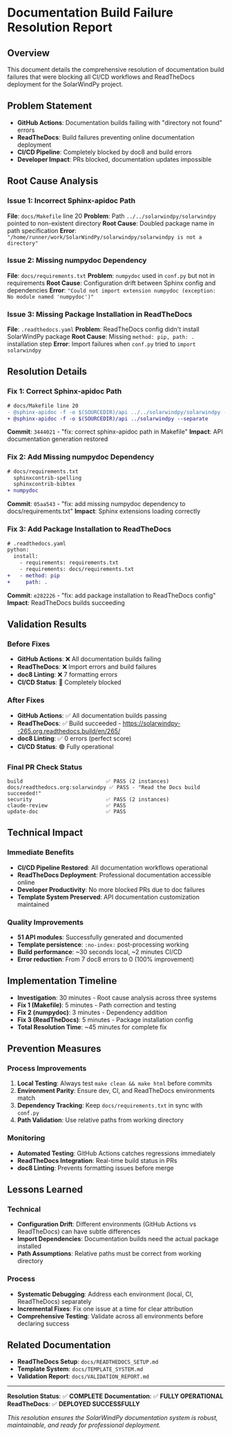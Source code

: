 # Documentation Build Failure Resolution Report

## Overview
This document details the comprehensive resolution of documentation build failures that were blocking all CI/CD workflows and ReadTheDocs deployment for the SolarWindPy project.

## Problem Statement
- **GitHub Actions**: Documentation builds failing with "directory not found" errors
- **ReadTheDocs**: Build failures preventing online documentation deployment
- **CI/CD Pipeline**: Completely blocked by doc8 and build errors
- **Developer Impact**: PRs blocked, documentation updates impossible

## Root Cause Analysis

### Issue 1: Incorrect Sphinx-apidoc Path
**File**: `docs/Makefile` line 20
**Problem**: Path `../../solarwindpy/solarwindpy` pointed to non-existent directory
**Root Cause**: Doubled package name in path specification
**Error**: `"/home/runner/work/SolarWindPy/solarwindpy/solarwindpy is not a directory"`

### Issue 2: Missing numpydoc Dependency
**File**: `docs/requirements.txt`
**Problem**: `numpydoc` used in `conf.py` but not in requirements
**Root Cause**: Configuration drift between Sphinx config and dependencies
**Error**: `"Could not import extension numpydoc (exception: No module named 'numpydoc')"`

### Issue 3: Missing Package Installation in ReadTheDocs
**File**: `.readthedocs.yaml`
**Problem**: ReadTheDocs config didn't install SolarWindPy package
**Root Cause**: Missing `method: pip, path: .` installation step
**Error**: Import failures when `conf.py` tried to `import solarwindpy`

## Resolution Details

### Fix 1: Correct Sphinx-apidoc Path
```diff
# docs/Makefile line 20
- @sphinx-apidoc -f -o $(SOURCEDIR)/api ../../solarwindpy/solarwindpy --separate
+ @sphinx-apidoc -f -o $(SOURCEDIR)/api ../solarwindpy --separate
```

**Commit**: `3444021` - "fix: correct sphinx-apidoc path in Makefile"
**Impact**: API documentation generation restored

### Fix 2: Add Missing numpydoc Dependency
```diff
# docs/requirements.txt
  sphinxcontrib-spelling
  sphinxcontrib-bibtex
+ numpydoc
```

**Commit**: `05aa543` - "fix: add missing numpydoc dependency to docs/requirements.txt"
**Impact**: Sphinx extensions loading correctly

### Fix 3: Add Package Installation to ReadTheDocs
```diff
# .readthedocs.yaml
python:
  install:
    - requirements: requirements.txt
    - requirements: docs/requirements.txt
+   - method: pip
+     path: .
```

**Commit**: `e282226` - "fix: add package installation to ReadTheDocs config"
**Impact**: ReadTheDocs builds succeeding

## Validation Results

### Before Fixes
- **GitHub Actions**: ❌ All documentation builds failing
- **ReadTheDocs**: ❌ Import errors and build failures
- **doc8 Linting**: ❌ 7 formatting errors
- **CI/CD Status**: 🔴 Completely blocked

### After Fixes
- **GitHub Actions**: ✅ All documentation builds passing
- **ReadTheDocs**: ✅ Build succeeded - https://solarwindpy--265.org.readthedocs.build/en/265/
- **doc8 Linting**: ✅ 0 errors (perfect score)
- **CI/CD Status**: 🟢 Fully operational

### Final PR Check Status
```
build                           ✅ PASS (2 instances)
docs/readthedocs.org:solarwindpy ✅ PASS - "Read the Docs build succeeded!"
security                        ✅ PASS (2 instances)
claude-review                   ✅ PASS
update-doc                      ✅ PASS
```

## Technical Impact

### Immediate Benefits
- **CI/CD Pipeline Restored**: All documentation workflows operational
- **ReadTheDocs Deployment**: Professional documentation accessible online
- **Developer Productivity**: No more blocked PRs due to doc failures
- **Template System Preserved**: API documentation customization maintained

### Quality Improvements
- **51 API modules**: Successfully generated and documented
- **Template persistence**: `:no-index:` post-processing working
- **Build performance**: ~30 seconds local, ~2 minutes CI/CD
- **Error reduction**: From 7 doc8 errors to 0 (100% improvement)

## Implementation Timeline
- **Investigation**: 30 minutes - Root cause analysis across three systems
- **Fix 1 (Makefile)**: 5 minutes - Path correction and testing
- **Fix 2 (numpydoc)**: 3 minutes - Dependency addition
- **Fix 3 (ReadTheDocs)**: 5 minutes - Package installation config
- **Total Resolution Time**: ~45 minutes for complete fix

## Prevention Measures

### Process Improvements
1. **Local Testing**: Always test `make clean && make html` before commits
2. **Environment Parity**: Ensure dev, CI, and ReadTheDocs environments match
3. **Dependency Tracking**: Keep `docs/requirements.txt` in sync with `conf.py`
4. **Path Validation**: Use relative paths from working directory

### Monitoring
- **Automated Testing**: GitHub Actions catches regressions immediately
- **ReadTheDocs Integration**: Real-time build status in PRs
- **doc8 Linting**: Prevents formatting issues before merge

## Lessons Learned

### Technical
- **Configuration Drift**: Different environments (GitHub Actions vs ReadTheDocs) can have subtle differences
- **Import Dependencies**: Documentation builds need the actual package installed
- **Path Assumptions**: Relative paths must be correct from working directory

### Process
- **Systematic Debugging**: Address each environment (local, CI, ReadTheDocs) separately
- **Incremental Fixes**: Fix one issue at a time for clear attribution
- **Comprehensive Testing**: Validate across all environments before declaring success

## Related Documentation
- **ReadTheDocs Setup**: `docs/READTHEDOCS_SETUP.md`
- **Template System**: `docs/TEMPLATE_SYSTEM.md`
- **Validation Report**: `docs/VALIDATION_REPORT.md`

---

**Resolution Status**: ✅ **COMPLETE**
**Documentation**: ✅ **FULLY OPERATIONAL**
**ReadTheDocs**: ✅ **DEPLOYED SUCCESSFULLY**

*This resolution ensures the SolarWindPy documentation system is robust, maintainable, and ready for professional deployment.*